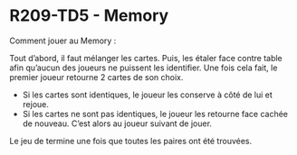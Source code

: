 # R209-TD5 - Memory

Comment jouer au Memory :

Tout d’abord, il faut mélanger les cartes. Puis, les étaler face contre table afin qu’aucun des joueurs ne puissent les identifier. Une fois cela fait, le premier joueur retourne 2 cartes de son choix.

- Si les cartes sont identiques, le joueur les conserve à côté de lui et rejoue.
- Si les cartes ne sont pas identiques, le joueur les retourne face cachée de nouveau. C’est alors au joueur suivant de jouer.

Le jeu de termine une fois que toutes les paires ont été trouvées.
